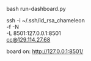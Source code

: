 bash run-dashboard.py

ssh -i ~/.ssh/id_rsa_chameleon \
    -f -N \
    -L 8501:127.0.0.1:8501 \
    cc@129.114.27.68

board on: http://127.0.0.1:8501/
